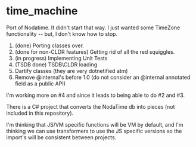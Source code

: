# time_machine

Port of Nodatime.
It didn't start that way. I just wanted some TimeZone functionality -- but, I don't know how to stop.

1) (done) Porting classes over.
0) (done for non-CLDR features) Getting rid of all the red squiggles.
0) (in progress) Implementing Unit Tests
0) (TSDB done) TSDB\CLDR loading
0) Dartify classes (they are very dotnetified atm)
0) Remove @internal's before 1.0 (do not consider an @internal annotated field as a public API)

I'm working more on #4 and since it leads to being able to do #2 and #3.

There is a C# project that converts the NodaTime db into pieces (not included in this repository).

I'm thinking that JS/VM specific functions will be VM by default, and I'm thinking we can use
transformers to use the JS specific versions so the import's will be consistent between projects.


